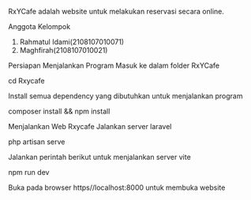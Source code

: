 RxYCafe adalah website untuk melakukan reservasi secara online.

Anggota Kelompok
1. Rahmatul Idami(2108107010071)
2. Maghfirah(2108107010021)


Persiapan Menjalankan Program Masuk ke dalam folder RxYCafe

cd Rxycafe


Install semua dependency yang dibutuhkan untuk menjalankan program

composer install && npm install


Menjalankan Web Rxycafe Jalankan server laravel

php artisan serve


Jalankan perintah berikut untuk menjalankan server vite

npm run dev


Buka pada browser https//localhost:8000 untuk membuka website

